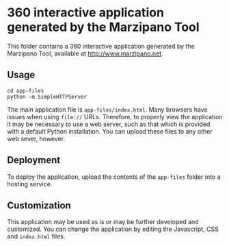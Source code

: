 360 interactive application generated by the Marzipano Tool
===========================================================

This folder contains a 360 interactive application generated by the
Marzipano Tool, available at http://www.marzipano.net.

Usage
-----

    cd app-files
    python -m SimpleHTTPServer

The main application file is `app-files/index.html`. Many browsers have issues
when using `file://` URLs. Therefore, to properly view the application it may
be necessary to use a web server, such as that which is provided with a
default Python installation.  You can upload these files to any other web
sever, however.

Deployment
----------

To deploy the application, upload the contents of the `app-files` folder into
a hosting service.


Customization
-------------

This application may be used as is or may be further developed and customized.
You can change the application by editing the Javascript, CSS and `index.html`
files.
